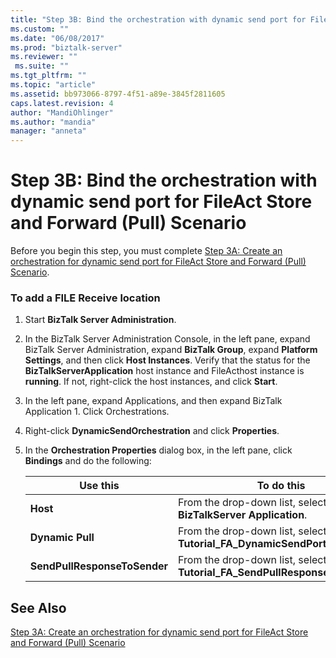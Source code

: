 ```yaml
---
title: "Step 3B: Bind the orchestration with dynamic send port for FileAct Store and Forward (Pull) Scenario | Microsoft Docs"
ms.custom: ""
ms.date: "06/08/2017"
ms.prod: "biztalk-server"
ms.reviewer: ""
 ms.suite: ""
ms.tgt_pltfrm: ""
ms.topic: "article"
ms.assetid: bb973066-8797-4f51-a89e-3845f2811605
caps.latest.revision: 4
author: "MandiOhlinger"
ms.author: "mandia"
manager: "anneta"
---
```

# Step 3B: Bind the orchestration with dynamic send port for FileAct Store and Forward (Pull) Scenario
Before you begin this step, you must complete [Step 3A: Create an orchestration for dynamic send port for FileAct Store and Forward (Pull) Scenario](../../adapters-and-accelerators/fileact-interact/step-3a-create-orchestration-for-dynamic-send-port-fileact-store-and-forward.md).  
  
### To add a FILE Receive location  
  
1.  Start **BizTalk Server Administration**.  
  
2.  In the BizTalk Server Administration Console, in the left pane, expand BizTalk Server Administration, expand **BizTalk Group**, expand **Platform Settings**, and then click **Host Instances**. Verify that the status for the **BizTalkServerApplication** host instance and FileActhost instance is **running**. If not, right-click the host instances, and click **Start**.  
  
3.  In the left pane, expand Applications, and then expand BizTalk Application 1. Click Orchestrations.  
  
4.  Right-click **DynamicSendOrchestration** and click **Properties**.  
  
5.  In the **Orchestration Properties** dialog box, in the left pane, click **Bindings** and do the following:  
  
    |**Use this**|**To do this**|  
    |------------------|--------------------|  
    |**Host**|From the drop-down list, select **BizTalkServer Application**.|  
    |**Dynamic Pull**|From the drop-down list, select **Tutorial_FA_DynamicSendPort**.|  
    |**SendPullResponseToSender**|From the drop-down list, select **Tutorial_FA_SendPullResponsetoReceiver**.|  
  
## See Also  
 [Step 3A: Create an orchestration for dynamic send port for FileAct Store and Forward (Pull) Scenario](../../adapters-and-accelerators/fileact-interact/step-3a-create-orchestration-for-dynamic-send-port-fileact-store-and-forward.md)